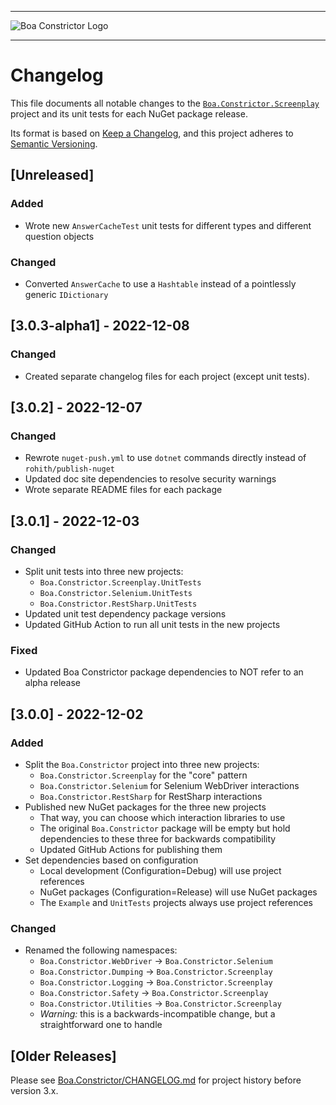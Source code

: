 
---

![Boa Constrictor Logo](https://raw.githubusercontent.com/q2ebanking/boa-constrictor/main/logos/title/no-margin/png/logo-title-black-400x64.png)

---

# Changelog

This file documents all notable changes to the
[`Boa.Constrictor.Screenplay`](https://www.nuget.org/packages/Boa.Constrictor.Screenplay) project and its unit tests
for each NuGet package release.

Its format is based on [Keep a Changelog](https://keepachangelog.com/en/1.0.0/),
and this project adheres to [Semantic Versioning](https://semver.org/spec/v2.0.0.html).


## [Unreleased]

### Added

- Wrote new `AnswerCacheTest` unit tests for different types and different question objects

### Changed

- Converted `AnswerCache` to use a `Hashtable` instead of a pointlessly generic `IDictionary`


## [3.0.3-alpha1] - 2022-12-08

### Changed

- Created separate changelog files for each project (except unit tests).


## [3.0.2] - 2022-12-07

### Changed

- Rewrote `nuget-push.yml` to use `dotnet` commands directly instead of `rohith/publish-nuget`
- Updated doc site dependencies to resolve security warnings
- Wrote separate README files for each package


## [3.0.1] - 2022-12-03

### Changed

- Split unit tests into three new projects:
  - `Boa.Constrictor.Screenplay.UnitTests`
  - `Boa.Constrictor.Selenium.UnitTests`
  - `Boa.Constrictor.RestSharp.UnitTests`
- Updated unit test dependency package versions
- Updated GitHub Action to run all unit tests in the new projects

### Fixed

- Updated Boa Constrictor package dependencies to NOT refer to an alpha release


## [3.0.0] - 2022-12-02

### Added

- Split the `Boa.Constrictor` project into three new projects:
  - `Boa.Constrictor.Screenplay` for the "core" pattern
  - `Boa.Constrictor.Selenium` for Selenium WebDriver interactions
  - `Boa.Constrictor.RestSharp` for RestSharp interactions
- Published new NuGet packages for the three new projects
  - That way, you can choose which interaction libraries to use
  - The original `Boa.Constrictor` package will be empty but hold dependencies to these three for backwards compatibility
  - Updated GitHub Actions for publishing them
- Set dependencies based on configuration
  - Local development (Configuration=Debug) will use project references
  - NuGet packages (Configuration=Release) will use NuGet packages
  - The `Example` and `UnitTests` projects always use project references

### Changed

- Renamed the following namespaces:
  - `Boa.Constrictor.WebDriver` -> `Boa.Constrictor.Selenium`
  - `Boa.Constrictor.Dumping` -> `Boa.Constrictor.Screenplay`
  - `Boa.Constrictor.Logging` -> `Boa.Constrictor.Screenplay`
  - `Boa.Constrictor.Safety` -> `Boa.Constrictor.Screenplay`
  - `Boa.Constrictor.Utilities` -> `Boa.Constrictor.Screenplay`
  - *Warning:* this is a backwards-incompatible change, but a straightforward one to handle


## [Older Releases]

Please see [Boa.Constrictor/CHANGELOG.md](../Boa.Constrictor/CHANGELOG.md) for project history before version 3.x.
